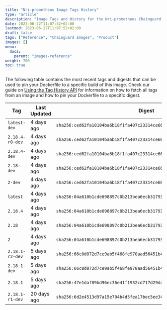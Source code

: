 ```yaml
---
title: "Nri-prometheus Image Tags History"
type: "article"
description: "Image Tags and History for the Nri-prometheus Chainguard Image"
date: 2023-06-22T11:07:52+02:00
lastmod: 2023-06-22T11:07:52+02:00
draft: false
tags: ["Reference", "Chainguard Images", "Product"]
images: []
menu:
  docs:
    parent: "images-reference"
weight: 700
toc: true
---
```


The following table contains the most recent tags and digests that can be used to pin your Dockerfile to a specific build of this image. Check our guide on [Using the Tag History API](/chainguard/chainguard-images/using-the-tag-history-api/) for information on how to fetch all tags from an image and how to pin your Dockerfile to a specific digest.

| Tag             | Last Updated | Digest                                                                    |
|-----------------|--------------|---------------------------------------------------------------------------|
| `latest-dev`    | 4 days ago   | `sha256:ced62fa10104ba6b18f1fa407c23314ce663748b01dba85f9d0efaa0641ee3f9` |
| `2.18.4-r0-dev` | 4 days ago   | `sha256:ced62fa10104ba6b18f1fa407c23314ce663748b01dba85f9d0efaa0641ee3f9` |
| `2.18.4-dev`    | 4 days ago   | `sha256:ced62fa10104ba6b18f1fa407c23314ce663748b01dba85f9d0efaa0641ee3f9` |
| `2.18-dev`      | 4 days ago   | `sha256:ced62fa10104ba6b18f1fa407c23314ce663748b01dba85f9d0efaa0641ee3f9` |
| `2-dev`         | 4 days ago   | `sha256:ced62fa10104ba6b18f1fa407c23314ce663748b01dba85f9d0efaa0641ee3f9` |
| `latest`        | 4 days ago   | `sha256:04a610b1cde698897c0b213bea6ecb31793eb3a03600accbf077d6d9d0bba747` |
| `2.18.4`        | 4 days ago   | `sha256:04a610b1cde698897c0b213bea6ecb31793eb3a03600accbf077d6d9d0bba747` |
| `2.18`          | 4 days ago   | `sha256:04a610b1cde698897c0b213bea6ecb31793eb3a03600accbf077d6d9d0bba747` |
| `2`             | 4 days ago   | `sha256:04a610b1cde698897c0b213bea6ecb31793eb3a03600accbf077d6d9d0bba747` |
| `2.18.1-r2-dev` | 5 days ago   | `sha256:66c0d072d7ce9ab5f468fe970aad56451b4a42877bff18928f9fdc8d30b5d274` |
| `2.18.1-dev`    | 5 days ago   | `sha256:66c0d072d7ce9ab5f468fe970aad56451b4a42877bff18928f9fdc8d30b5d274` |
| `2.18.1`        | 5 days ago   | `sha256:47e1daf09bd96ec36e41f1932cd717d29daba69204af0dbb1270154982875b0b` |
| `2.18.1-r1-dev` | 20 days ago  | `sha256:6d2e4513d97a15e704b4d5fea17bec5ee34e9d79285949e223d15b8fd86e95b7` |
